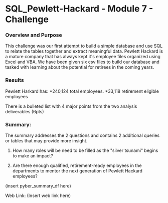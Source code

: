 # SQL_Pewlett-Hackard - Module 7 - Challenge

### Overview and Purpose

This challenge was our first attempt to build a simple database and use SQL to relate the tables together and extract meaningful data. Pewlett Hackard is a mature company that has always kept it's employee files organized using Excel and VBA. We have been given six csv files to build our database and tasked with learning about the potential for retirees in the coming years.

### Results

Pewlett Harkard has: 
*240,124 total employees.
*33,118 retirement eligible employees

 

There is a bulleted list with 4 major points from the two analysis deliverables (6pts)

### Summary:

The summary addresses the 2 questions and contains 2 additional queries or tables that may provide more insight.

1. How many roles will be need to be filled as the "silver tsunami" begins to make an impact?

2. Are there enough qualified, retirement-ready employees in the departments to mentor the next generation of Pewlett Hackard employees?


(insert pyber_summary_df here)




Web Link: (Insert web link here)


